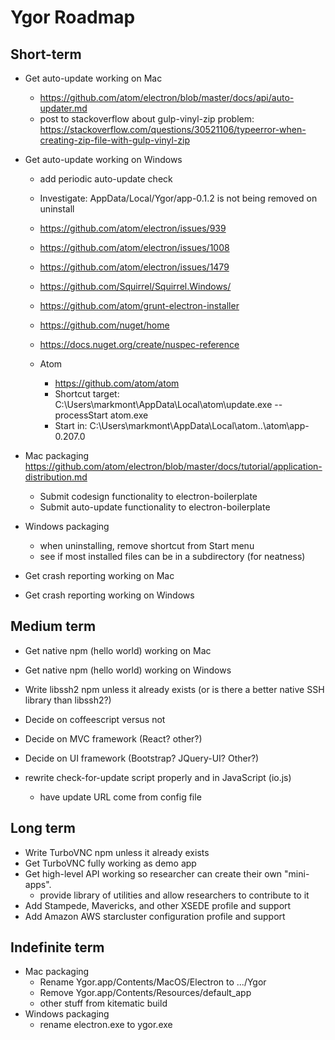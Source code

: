 # Ygor Roadmap

## Short-term

  * Get auto-update working on Mac
    * https://github.com/atom/electron/blob/master/docs/api/auto-updater.md
    * post to stackoverflow about gulp-vinyl-zip problem: https://stackoverflow.com/questions/30521106/typeerror-when-creating-zip-file-with-gulp-vinyl-zip
  * Get auto-update working on Windows
    * add periodic auto-update check
    * Investigate: AppData/Local/Ygor/app-0.1.2 is not being removed on uninstall
    * https://github.com/atom/electron/issues/939
    * https://github.com/atom/electron/issues/1008
    * https://github.com/atom/electron/issues/1479
    * https://github.com/Squirrel/Squirrel.Windows/
    * https://github.com/atom/grunt-electron-installer
    * https://github.com/nuget/home
    * https://docs.nuget.org/create/nuspec-reference

    * Atom
      * https://github.com/atom/atom
      * Shortcut target: C:\Users\markmont\AppData\Local\atom\update.exe --processStart atom.exe
      * Start in: C:\Users\markmont\AppData\Local\atom\..\atom\app-0.207.0

  * Mac packaging
    https://github.com/atom/electron/blob/master/docs/tutorial/application-distribution.md
    * Submit codesign functionality to electron-boilerplate
    * Submit auto-update functionality to electron-boilerplate
  * Windows packaging
    * when uninstalling, remove shortcut from Start menu
    * see if most installed files can be in a subdirectory (for neatness)

  * Get crash reporting working on Mac
  * Get crash reporting working on Windows

## Medium term

  * Get native npm (hello world) working on Mac
  * Get native npm (hello world) working on Windows
  * Write libssh2 npm unless it already exists (or is there a better native SSH library than libssh2?)

  * Decide on coffeescript versus not
  * Decide on MVC framework (React?  other?)
  * Decide on UI framework (Bootstrap?  JQuery-UI?  Other?)
  * rewrite check-for-update script properly and in JavaScript (io.js)
    * have update URL come from config file

## Long term

  * Write TurboVNC npm unless it already exists
  * Get TurboVNC fully working as demo app
  * Get high-level API working so researcher can create their own "mini-apps".
    * provide library of utilities and allow researchers to contribute to it
  * Add Stampede, Mavericks, and other XSEDE profile and support
  * Add Amazon AWS starcluster configuration profile and support

## Indefinite term

  * Mac packaging
    * Rename Ygor.app/Contents/MacOS/Electron to .../Ygor
    * Remove Ygor.app/Contents/Resources/default_app
    * other stuff from kitematic build
  * Windows packaging
    * rename electron.exe to ygor.exe

